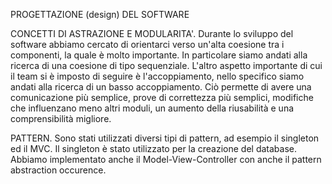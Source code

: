 PROGETTAZIONE (design) DEL SOFTWARE

CONCETTI DI ASTRAZIONE E MODULARITA'. 
Durante lo sviluppo del software abbiamo cercato di orientarci verso un'alta coesione tra i componenti, la quale è molto importante. 
In particolare siamo andati alla ricerca di una coesione di tipo sequenziale. L'altro aspetto importante di cui il team si è imposto di seguire è l'accoppiamento, nello specifico siamo andati alla ricerca di un basso accoppiamento. Ciò permette di avere una comunicazione più semplice, prove di correttezza più semplici, modifiche che influenzano meno altri moduli, un aumento della riusabilità e una comprensibilità migliore.

PATTERN. 
Sono stati utilizzati diversi tipi di pattern, ad esempio il singleton ed il MVC. Il singleton è stato utilizzato per la creazione del database.
Abbiamo implementato anche il Model-View-Controller con anche il pattern abstraction occurence.
